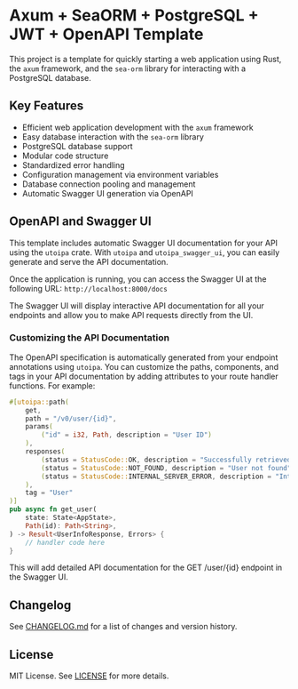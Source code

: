 # Axum + SeaORM + PostgreSQL + JWT + OpenAPI Template
This project is a template for quickly starting a web application using Rust, the `axum` framework, and the `sea-orm` library for interacting with a PostgreSQL database.

## Key Features

* Efficient web application development with the `axum` framework
* Easy database interaction with the `sea-orm` library
* PostgreSQL database support
* Modular code structure
* Standardized error handling
* Configuration management via environment variables
* Database connection pooling and management
* Automatic Swagger UI generation via OpenAPI

## OpenAPI and Swagger UI

This template includes automatic Swagger UI documentation for your API using the `utoipa` crate. With `utoipa` and `utoipa_swagger_ui`, you can easily generate and serve the API documentation.

Once the application is running, you can access the Swagger UI at the following URL:
```http://localhost:8000/docs```

The Swagger UI will display interactive API documentation for all your endpoints and allow you to make API requests directly from the UI.

### Customizing the API Documentation

The OpenAPI specification is automatically generated from your endpoint annotations using `utoipa`. You can customize the paths, components, and tags in your API documentation by adding attributes to your route handler functions. For example:

```rust
#[utoipa::path(
    get,
    path = "/v0/user/{id}",
    params(
        ("id" = i32, Path, description = "User ID")
    ),
    responses(
        (status = StatusCode::OK, description = "Successfully retrieved user information", body = UserInfoResponse),
        (status = StatusCode::NOT_FOUND, description = "User not found"),
        (status = StatusCode::INTERNAL_SERVER_ERROR, description = "Internal Server Error")
    ),
    tag = "User"
)]
pub async fn get_user(
    state: State<AppState>,
    Path(id): Path<String>,
) -> Result<UserInfoResponse, Errors> {
    // handler code here
}
```

This will add detailed API documentation for the GET /user/{id} endpoint in the Swagger UI.
## Changelog
See [CHANGELOG.md](./CHANGELOG.md) for a list of changes and version history.

## License
MIT License. See [LICENSE](./LICENSE) for more details.
